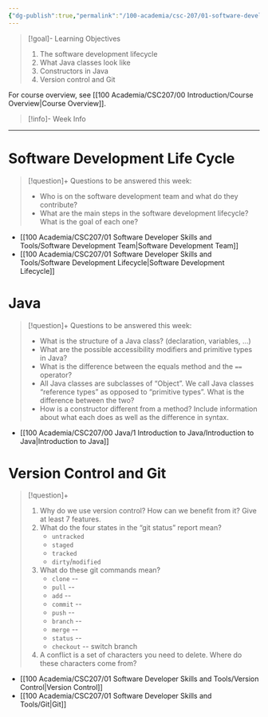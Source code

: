 ```yaml
---
{"dg-publish":true,"permalink":"/100-academia/csc-207/01-software-developer-skills-and-tools/week-1-a-tour-of-software-design-version-control/","tags":["#lecture","#note","university"],"created":"2024-09-03T09:59:52.000-07:00","updated":"2024-10-09T14:39:03.763-07:00"}
---
```



> [!goal]- Learning Objectives
>
> 1. The software development lifecycle
> 2. What Java classes look like
> 3. Constructors in Java
> 4. Version control and Git

For course overview, see [[100 Academia/CSC207/00 Introduction/Course Overview\|Course Overview]].

> [!info]- Week Info
> 

---

# Software Development Life Cycle

> [!question]+ Questions to be answered this week:
>
> -   Who is on the software development team and what do they contribute?
> -   What are the main steps in the software development lifecycle? What is the goal of each one?

-   [[100 Academia/CSC207/01 Software Developer Skills and Tools/Software Development Team\|Software Development Team]]
-   [[100 Academia/CSC207/01 Software Developer Skills and Tools/Software Development Lifecycle\|Software Development Lifecycle]]

# Java

> [!question]+ Questions to be answered this week:
>
> -   What is the structure of a Java class? (declaration, variables, …)
> -   What are the possible accessibility modifiers and primitive types in Java?
> -   What is the difference between the equals method and the `==` operator?
> -   All Java classes are subclasses of “Object”. We call Java classes “reference types” as opposed to “primitive types”. What is the difference between the two?
> -   How is a constructor different from a method? Include information about what each does as well as the difference in syntax.

-   [[100 Academia/CSC207/00 Java/1 Introduction to Java/Introduction to Java\|Introduction to Java]]

# Version Control and Git

> [!question]+
>
> 1. Why do we use version control? How can we benefit from it? Give at least 7 features.
> 2. What do the four states in the “git status” report mean?
>     - `untracked`
>     - `staged`
>     - `tracked`
>     - `dirty`/`modified`
> 3. What do these git commands mean?
>     - `clone` --
>     - `pull` --
>     - `add` --
>     - `commit` --
>     - `push` --
>     - `branch` --
>     - `merge` --
>     - `status` --
>     - `checkout` -- switch branch
> 4. A conflict is a set of characters you need to delete. Where do these characters come from?

-   [[100 Academia/CSC207/01 Software Developer Skills and Tools/Version Control\|Version Control]]
-   [[100 Academia/CSC207/01 Software Developer Skills and Tools/Git\|Git]]

